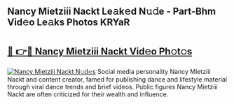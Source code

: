 ## Nancy Mietziii Nackt Le𝚊k𝚎d N𝚞𝚍e - Part-Bhm Vid𝚎o Le𝚊ks Photos KRYaR

# <h2><a href="http://fb9q43c.evod.top/?m=Nancy+Mietziii+Nackt">🔗 👉🔴 Nancy Mietziii Nackt Vid𝚎o Ph𝚘t𝚘s</a></h2>

[![Nancy Mietziii Nackt N𝚞d𝚎s](https://i.imgur.com/8V9OHl7.gif)](http://fb9q43c.evod.top/?m=Nancy+Mietziii+Nackt)
Social media personality Nancy Mietziii Nackt and content creator, famed for publishing dance and lifestyle material through viral dance trends and brief videos. Public figures Nancy Mietziii Nackt are often criticized for their wealth and influence. 
